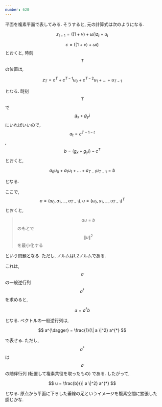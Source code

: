 ```yaml
---
number: 620
---
```

平面を複素平面で表してみる. そうすると, 元の計算式は次のようになる.

$$
z_{t+1} = ((1+v) + \omega i)z_t + u_t
$$

$$ c = ((1+v) + \omega i) $$ とおくと, 時刻 $$ T $$ の位置は,

$$
z_T = c^T + c^{T-1}u_0 + c^{T-2}u_1 + \dots + u_{T-1}
$$

となる. 時刻 $$ T $$ で $$ g_x + g_yi $$ にいればいいので, $$ a_t = c^{T-1-t} $$, $$ b = (g_x + g_yi) - c^T $$ とおくと,

$$
a_0u_0 + a_1u_1 + \dots + a_{T-1}u_{T-1} = b
$$

となる.

ここで, $$ a = (a_0, a_1, \dots, a_{T-1}), u = (u_0, u_1, \dots, u_{T-1})^T $$ とおくと,

> $$ au = b $$ のもとで $$ \| u \|^2 $$ を最小化する

という問題となる. ただし, ノルムはL2ノルムである.

これは, $$ a $$ の一般逆行列 $$ a^{\dagger} $$ を求めると,

$$
u = a^{\dagger} b
$$

となる. ベクトルの一般逆行列は,

$$
a^{\dagger} = \frac{1}{\| a \|^2} a^{*}
$$

で表せる. ただし, $$ a^{*} $$ は $$ a $$ の随伴行列 (転置して複素共役を取ったもの) である. したがって,

$$
u = \frac{b}{\| a \|^2} a^{*}
$$

となる. 原点から平面に下ろした垂線の足というイメージを複素空間に拡張した感じかな.

